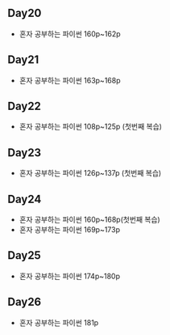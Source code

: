## Day20

* 혼자 공부하는 파이썬 160p~162p

## Day21

* 혼자 공부하는 파이썬 163p~168p

## Day22

* 혼자 공부하는 파이썬 108p~125p (첫번째 복습)

## Day23

* 혼자 공부하는 파이썬 126p~137p (첫번째 복습)

## Day24

* 혼자 공부하는 파이썬 160p~168p(첫번째 복습)
* 혼자 공부하는 파이썬 169p~173p

## Day25

* 혼자 공부하는 파이썬 174p~180p

## Day26

* 혼자 공부하는 파이썬 181p
